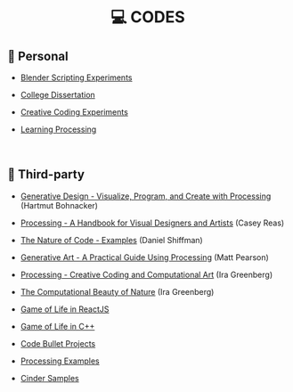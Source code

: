 <h1 align="center">💻 CODES</h1>

<h2>👤 Personal</h2>

- [Blender Scripting Experiments](https://github.com/DanielBrito/blender-scripting)

- [College Dissertation](https://github.com/DanielBrito/monografia)

- [Creative Coding Experiments](https://github.com/DanielBrito/creative-coding-experiments)

- [Learning Processing](https://github.com/DanielBrito/processing-studies)

<br/>

<h2>👥 Third-party</h2>

- [Generative Design - Visualize, Program, and Create with Processing](https://github.com/DanielBrito/generative-design/tree/master/Codes/generative_design_visualize_program_and_create_with_processing__hartmut_bohnacker) (Hartmut Bohnacker)

- [Processing - A Handbook for Visual Designers and Artists](https://github.com/DanielBrito/generative-design/tree/master/Codes/processing_a_handbook_for_visual_designers_and_artists__casey_reas) (Casey Reas)

- [The Nature of Code - Examples](https://github.com/nature-of-code/noc-examples-processing) (Daniel Shiffman)

- [Generative Art - A Practical Guide Using Processing](https://github.com/DanielBrito/generative-design/tree/master/Codes/generative_art_a_practical_guide_using_processing__matt_pearson) (Matt Pearson)

- [Processing - Creative Coding and Computational Art](https://github.com/DanielBrito/generative-design/tree/master/Codes/processing_creative_coding_and_computational_art__ira_greenberg) (Ira Greenberg)

- [The Computational Beauty of Nature](https://github.com/DanielBrito/generative-design/tree/master/Codes/the_computational_beauty_of_nature__garry_flake) (Ira Greenberg)

- [Game of Life in ReactJS](https://github.com/DanielBrito/generative-design/tree/master/Codes/game_of_life_in_react)

- [Game of Life in C++](https://github.com/DanielBrito/generative-design/blob/master/Codes/GameOfLife.cpp)

- [Code Bullet Projects](https://github.com/Code-Bullet)

- [Processing Examples](https://processing.org/examples/)

- [Cinder Samples](https://github.com/cinder/Cinder/tree/master/samples)
